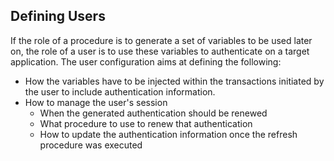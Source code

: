 ## Defining Users

If the role of a procedure is to generate a set of variables to be used later on, the role of a user is to use these variables to authenticate on a target application. The user configuration aims at defining the following:

- How the variables have to be injected within the transactions initiated by the user to include authentication information.
- How to manage the user's session
    - When the generated authentication should be renewed
    - What procedure to use to renew that authentication
    - How to update the authentication information once the refresh procedure was executed